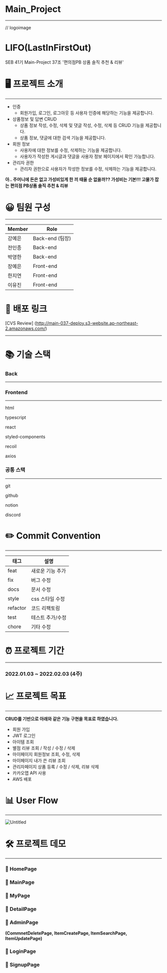 # Main_Project

---

// logoimage



# LIFO(LastInFirstOut)

SEB 41기 Main-Project 37조 '편의점PB 상품 솔직 추천 & 리뷰'

# 🖥 프로젝트 소개

---

- 인증
    - 회원가입, 로그인, 로그아웃 등 사용자 인증에 해당하는 기능을 제공합니다.
- 상품정보 및 답변 CRUD
    - 상품 정보 작성, 수정, 삭제 및 댓글 작성, 수정, 삭제 등 CRUD 기능을 제공합니다.
    - 상품 정보, 댓글에 대한 검색 기능을 제공합니다.
- 회원 정보
    - 사용자에 대한 정보를 수정, 삭제하는 기능을 제공합니다.
    - 사용자가 작성한 게시글과 댓글을 사용자 정보 페이지에서 확인 가능합니다.
- 관리자 권한
    - 관리자 권한으로 사용자가 작성한 정보를 수정, 삭제하는 기능을 제공합니다.

**아.. 주머니에 돈은 없고 가성비있게 한 끼 때울 순 없을까??
가성비는 기본!!! 고물가 잡는 편의점 PB상품 솔직 추천 & 리뷰** 

# 😀 팀원 구성

---

| Member | Role |
| --- | --- |
| 강예은 | Back-end (팀장) |
| 전인종 | Back-end |
| 박영한 | Back-end |
| 장예은 | Front-end |
| 한지연 | Front-end |
| 이유진 | Front-end |

# **🔗** 배포 링크
[CVS Review] (http://main-037-deploy.s3-website.ap-northeast-2.amazonaws.com/)

---

# 📚 기술 스택

### Back

---

### Frontend

---

html

typescript

react

styled-components

recoil

axios

### 공통 스택

---

git

github

notion

discord

# **✏️ Commit Convention**

---

| 태그 | 설명 |
| --- | --- |
| feat | 새로운 기능 추가 |
| fix | 버그 수정 |
| docs | 문서 수정 |
| style | css 스타일 수정 |
| refactor | 코드 리팩토링 |
| test | 테스트 추가/수정 |
| chore | 기타 수정 |

# ⏰ 프로젝트 기간

---

### **2022.01.03 ~ 2022.02.03 (4주)**

# 📈 프로젝트 목표

---

**CRUD를 기반으로 아래와 같은 기능 구현을 목표로 하였습니다.**

- 회원 가입
- JWT 로그인
- 아이템 조회
- 별점 리뷰 조회 / 작성 / 수정 / 삭제
- 마이페이지 회원정보 조회, 수정, 삭제
- 마이페이지 내가 쓴 리뷰 조회
- 관리자페이지 상품 등록 / 수정 / 삭제, 리뷰 삭제
- 카카오맵 API 사용
- AWS 배포

# 📊 User Flow

---

![Untitled](README%20md%20%E1%84%8C%E1%85%A1%E1%86%A8%E1%84%89%E1%85%A5%E1%86%BC%20140c3ee031984405b632823d72ae3417/Untitled%201.png)

# 🛠 프로젝트 데모

---

### 📌 HomePage



### 📌 MainPage



### 📌 MyPage

### 📌 DetailPage



### 📌 AdminPage

**(CommnetDeletePage, ItemCreatePage, ItemSearchPage, ItemUpdatePage)**









### 📌 LoginPage



### 📌 SignupPage


